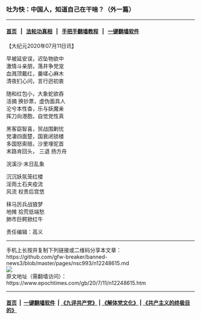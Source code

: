 ### 吐为快：中国人，知道自己在干啥？（外一篇）
------------------------

#### [首页](https://github.com/gfw-breaker/banned-news3/blob/master/README.md) &nbsp;&nbsp;|&nbsp;&nbsp; [法轮功真相](https://github.com/begood0513/basic/blob/master/README.md)  &nbsp;&nbsp;|&nbsp;&nbsp; [手把手翻墙教程](https://github.com/gfw-breaker/guides/wiki)  &nbsp;&nbsp;|&nbsp;&nbsp; [一键翻墙软件](https://github.com/gfw-breaker/nogfw/blob/master/README.md)  



<div><p>
 【大纪元2020年07月11日讯】
</p>
<p>
 早被延安误，迟坠物欲中
 <br/>
 激情斗亲朋，落井争党宠
 <br/>
 血溅顶戴红，羹嗟心麻木
 <br/>
 清夜扪心问，言行迥初衷
</p>
<p>
 随和红包小，大象蛇欲吞
 <br/>
 <ok href="https://www.epochtimes.com/gb/tag/%E6%B4%BB%E6%91%98.html">
  活摘
 </ok>
 换钞票，虚伪面具人
 <br/>
 沦兮本性杳，乐与妖魔亲
 <br/>
 挥刀向港胞，自觉党性真
</p>
<p>
 黑客窈智喜，贸战围剿忧
 <br/>
 党凄四面楚，国衰闭锁楼
 <br/>
 多国怒索赔，沙里埋驼首
 <br/>
 末路肯回头，
 <ok href="https://www.epochtimes.com/gb/tag/%E4%B8%89%E9%80%80.html">
  三退
 </ok>
 扬方舟
</p>
<p>
 浣溪沙·末日乱象
</p>
<p>
 沉沉妖氛笼红楼
 <br/>
 淫雨土石夹疫流
 <br/>
 <ok href="https://www.epochtimes.com/gb/tag/%E9%A3%8E%E6%B5%81.html">
  风流
 </ok>
 权贵后宫悠
</p>
<p>
 秣马厉兵战狼梦
 <br/>
 <ok href="https://www.epochtimes.com/gb/tag/%E5%9C%B0%E6%91%8A.html">
  地摊
 </ok>
 拾荒低端愁
 <br/>
 肺市巨鳄掀红牛
</p>
<p>
 责任编辑：高义
</p>
</div>
<hr/>
手机上长按并复制下列链接或二维码分享本文章：<br/>
https://github.com/gfw-breaker/banned-news3/blob/master/pages/nsc993/n12248615.md <br/>
<a href='https://github.com/gfw-breaker/banned-news3/blob/master/pages/nsc993/n12248615.md'><img src='https://github.com/gfw-breaker/banned-news3/blob/master/pages/nsc993/n12248615.md.png'/></a> <br/>
原文地址（需翻墙访问）：https://www.epochtimes.com/gb/20/7/11/n12248615.htm


------------------------
#### [首页](https://github.com/gfw-breaker/banned-news3/blob/master/README.md) &nbsp;|&nbsp; [一键翻墙软件](https://github.com/gfw-breaker/nogfw/blob/master/README.md) &nbsp;| [《九评共产党》](https://github.com/gfw-breaker/9ping.md/blob/master/README.md#九评之一评共产党是什么) | [《解体党文化》](https://github.com/gfw-breaker/jtdwh.md/blob/master/README.md) | [《共产主义的终极目的》](https://github.com/gfw-breaker/gczydzjmd.md/blob/master/README.md)


<img src='http://gfw-breaker.win/banned-news3/pages/nsc993/n12248615.md' width='0px' height='0px'/>
